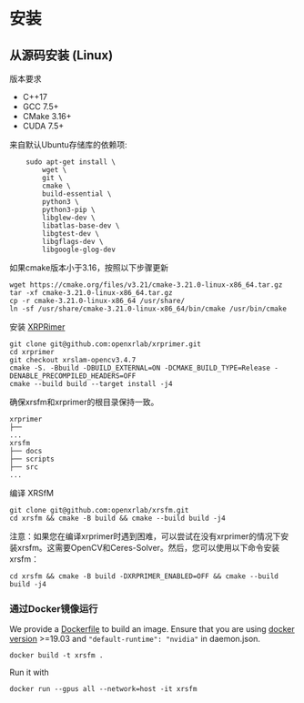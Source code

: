 

# 安装

## 从源码安装 (Linux)

版本要求
+ C++17
+ GCC 7.5+
+ CMake 3.16+
+ CUDA 7.5+

来自默认Ubuntu存储库的依赖项:
```shell
    sudo apt-get install \
        wget \
        git \
        cmake \
        build-essential \
        python3 \
        python3-pip \
        libglew-dev \
        libatlas-base-dev \
        libgtest-dev \
        libgflags-dev \
        libgoogle-glog-dev
```

如果cmake版本小于3.16，按照以下步骤更新
```shell
wget https://cmake.org/files/v3.21/cmake-3.21.0-linux-x86_64.tar.gz
tar -xf cmake-3.21.0-linux-x86_64.tar.gz
cp -r cmake-3.21.0-linux-x86_64 /usr/share/
ln -sf /usr/share/cmake-3.21.0-linux-x86_64/bin/cmake /usr/bin/cmake
```

安装 [XRPRimer](https://github.com/openxrlab/xrprimer)
```shell
git clone git@github.com:openxrlab/xrprimer.git
cd xrprimer
git checkout xrslam-opencv3.4.7
cmake -S. -Bbuild -DBUILD_EXTERNAL=ON -DCMAKE_BUILD_TYPE=Release -DENABLE_PRECOMPILED_HEADERS=OFF
cmake --build build --target install -j4
```

确保xrsfm和xrprimer的根目录保持一致。
```
xrprimer
├──
...
xrsfm
├── docs
├── scripts
├── src
...
```


编译 XRSfM
```shell
git clone git@github.com:openxrlab/xrsfm.git
cd xrsfm && cmake -B build && cmake --build build -j4
```

注意：如果您在编译xrprimer时遇到困难，可以尝试在没有xrprimer的情况下安装xrsfm。这需要OpenCV和Ceres-Solver。然后，您可以使用以下命令安装xrsfm：
```shell
cd xrsfm && cmake -B build -DXRPRIMER_ENABLED=OFF && cmake --build build -j4
```

### 通过Docker镜像运行

We provide a [Dockerfile](../../Dockerfile) to build an image. Ensure that you are using [docker version](https://docs.docker.com/engine/install/) >=19.03 and `"default-runtime": "nvidia"` in daemon.json.

```shell
docker build -t xrsfm .
```

Run it with

```shell
docker run --gpus all --network=host -it xrsfm
```

